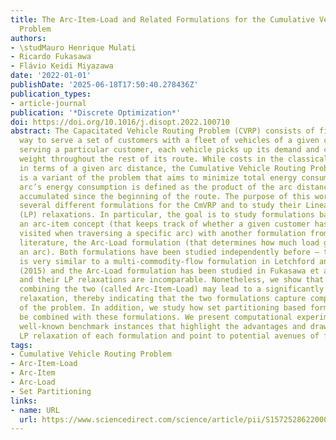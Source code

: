 ```yaml
---
title: The Arc-Item-Load and Related Formulations for the Cumulative Vehicle Routing
  Problem
authors:
- \studMauro Henrique Mulati
- Ricardo Fukasawa
- Flávio Keidi Miyazawa
date: '2022-01-01'
publishDate: '2025-06-18T17:50:40.278436Z'
publication_types:
- article-journal
publication: '*Discrete Optimization*'
doi: https://doi.org/10.1016/j.disopt.2022.100710
abstract: The Capacitated Vehicle Routing Problem (CVRP) consists of finding the cheapest
  way to serve a set of customers with a fleet of vehicles of a given capacity. While
  serving a particular customer, each vehicle picks up its demand and carries its
  weight throughout the rest of its route. While costs in the classical CVRP are measured
  in terms of a given arc distance, the Cumulative Vehicle Routing Problem (CmVRP)
  is a variant of the problem that aims to minimize total energy consumption. Each
  arc’s energy consumption is defined as the product of the arc distance by the weight
  accumulated since the beginning of the route. The purpose of this work is to propose
  several different formulations for the CmVRP and to study their Linear Programming
  (LP) relaxations. In particular, the goal is to study formulations based on combining
  an arc-item concept (that keeps track of whether a given customer has already been
  visited when traversing a specific arc) with another formulation from the recent
  literature, the Arc-Load formulation (that determines how much load goes through
  an arc). Both formulations have been studied independently before – the Arc-Item
  is very similar to a multi-commodity-flow formulation in Letchford and Salazar-González
  (2015) and the Arc-Load formulation has been studied in Fukasawa et al. (2016) –
  and their LP relaxations are incomparable. Nonetheless, we show that a formulation
  combining the two (called Arc-Item-Load) may lead to a significantly stronger LP
  relaxation, thereby indicating that the two formulations capture complementary aspects
  of the problem. In addition, we study how set partitioning based formulations can
  be combined with these formulations. We present computational experiments on several
  well-known benchmark instances that highlight the advantages and drawbacks of the
  LP relaxation of each formulation and point to potential avenues of future research.
tags:
- Cumulative Vehicle Routing Problem
- Arc-Item-Load
- Arc-Item
- Arc-Load
- Set Partitioning
links:
- name: URL
  url: https://www.sciencedirect.com/science/article/pii/S1572528622000214
---
```

